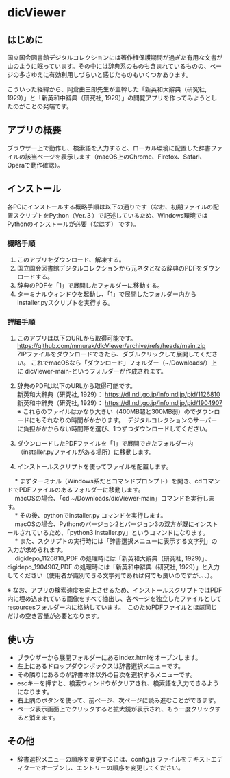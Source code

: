 # dicViewer

## はじめに

国立国会図書館デジタルコレクションには著作権保護期間が過ぎた有用な文書が山のように眠っています。その中には辞典系のものも含まれているものの、ページの多さゆえに有効利用しづらいと感じたものもいくつかあります。

こういった経緯から、岡倉由三郎先生が主幹した「新英和大辭典（研究社, 1929）」と「新英和中辭典（研究社, 1929）」の閲覧アプリを作ってみようとしたのがことの発端です。

## アプリの概要

ブラウザー上で動作し、検索語を入力すると、ローカル環境に配置した辞書ファイルの該当ページを表示します（macOS上のChrome、Firefox、Safari、Operaで動作確認）。

## インストール

各PCにインストールする概略手順は以下の通りです（なお、初期ファイルの配置スクリプトをPython（Ver.３）で記述しているため、Windows環境ではPythonのインストールが必要（なはず）
です）。

### 概略手順
1. このアプリをダウンロード、解凍する。
2. 国立国会図書館デジタルコレクションから元ネタとなる辞典のPDFをダウンロードする。
3. 辞典のPDFを「1」で展開したフォルダーに移動する。
4. ターミナルウィンドウを起動し、「1」で展開したフォルダー内からinstaller.pyスクリプトを実行する。

### 詳細手順
1. このアプリは以下のURLから取得可能です。  
https://github.com/mmurak/dicViewer/archive/refs/heads/main.zip  
ZIPファイルをダウンロードできたら、ダブルクリックして展開してください。
これでmacOSなら「ダウンロード」フォルダー（~/Downloads/）上に dicViewer-main-というフォルダーが作成されます。

2. 辞典のPDFは以下のURLから取得可能です。  
新英和大辭典（研究社, 1929）： https://dl.ndl.go.jp/info:ndljp/pid/1126810  
新英和中辭典（研究社, 1929）： https://dl.ndl.go.jp/info:ndljp/pid/1904907  
※ これらのファイルはかなり大きい（400MB超と300MB弱）のでダウンロードにもそれなりの時間がかかります。　デジタルコレクションのサーバーに負担がかからない時間帯を選び、1つずつダウンロードしてください。

3. ダウンロードしたPDFファイルを「1」で展開できたフォルダー内（installer.pyファイルがある場所）に移動します。

4. インストールスクリプトを使ってファイルを配置します。

　   * まずターミナル（Windows系だとコマンドプロンプト）を開き、cdコマンドでPDFファイルのあるフォルダーに移動します。  
　   macOSの場合、「cd ~/Downloads/dicViewer-main」コマンドを実行します。
　   
　   * その後、pythonでinstaller.py コマンドを実行します。  
　   macOSの場合、Pythonのバージョン2とバージョン3の双方が既にインストールされているため、「python3 installer.py」というコマンドになります。
　   
　   * また、スクリプトの実行時には「辞書選択メニューに表示する文字列」の入力が求められます。  
　   digidepo_1126810_PDF の処理時には「新英和大辭典（研究社, 1929）」、digidepo_1904907_PDF の処理時には「新英和中辭典（研究社, 1929）」と入力してください（使用者が識別できる文字列であれば何でも良いのですが、、、）。

※ なお、アプリの検索速度を向上させるため、インストールスクリプトではPDF内に埋め込まれている画像をすべて抽出し、各ページを独立したファイルとしてresourcesフォルダー内に格納しています。　このためPDFファイルとほぼ同じだけの空き容量が必要となります。

## 使い方

* ブラウザーから展開フォルダーにあるindex.htmlをオープンします。
* 左上にあるドロップダウンボックスは辞書選択メニューです。
* その隣りにあるのが辞書本体以外の目次を選択するメニューです。
* escキーを押すと、検索ウィンドウがクリアされ、検索語を入力できるようになります。
* 右上隅のボタンを使って、前ページ、次ページに読み進むことができます。
* ページ表示画面上でクリックすると拡大鏡が表示され、もう一度クリックすると消えます。

## その他

* 辞書選択メニューの順序を変更するには、config.js ファイルをテキストエディターでオープンし、エントリーの順序を変更してください。

